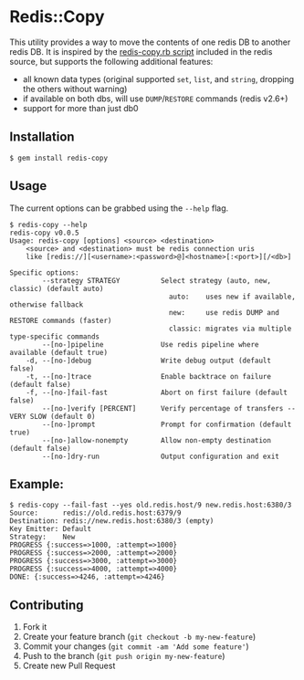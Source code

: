 # Redis::Copy

This utility provides a way to move the contents of one redis DB to another
redis DB. It is inspired by the [redis-copy.rb script][original] included in
the redis source, but supports the following additional features:

 - all known data types (original supported `set`, `list`, and `string`,
   dropping the others without warning)
 - if available on both dbs, will use `DUMP`/`RESTORE` commands (redis v2.6+)
 - support for more than just db0

[original]: https://github.com/antirez/redis/commits/unstable/utils/redis-copy.rb

## Installation

    $ gem install redis-copy

## Usage

The current options can be grabbed using the `--help` flag.

```
$ redis-copy --help
redis-copy v0.0.5
Usage: redis-copy [options] <source> <destination>
    <source> and <destination> must be redis connection uris
    like [redis://][<username>:<password>@]<hostname>[:<port>][/<db>]

Specific options:
        --strategy STRATEGY          Select strategy (auto, new, classic) (default auto)
                                       auto:    uses new if available, otherwise fallback
                                       new:     use redis DUMP and RESTORE commands (faster)
                                       classic: migrates via multiple type-specific commands
        --[no-]pipeline              Use redis pipeline where available (default true)
    -d, --[no-]debug                 Write debug output (default false)
    -t, --[no-]trace                 Enable backtrace on failure (default false)
    -f, --[no-]fail-fast             Abort on first failure (default false)
        --[no-]verify [PERCENT]      Verify percentage of transfers -- VERY SLOW (default 0)
        --[no-]prompt                Prompt for confirmation (default true)
        --[no-]allow-nonempty        Allow non-empty destination (default false)
        --[no-]dry-run               Output configuration and exit
```

## Example:

```
$ redis-copy --fail-fast --yes old.redis.host/9 new.redis.host:6380/3
Source:      redis://old.redis.host:6379/9
Destination: redis://new.redis.host:6380/3 (empty)
Key Emitter: Default
Strategy:    New
PROGRESS {:success=>1000, :attempt=>1000}
PROGRESS {:success=>2000, :attempt=>2000}
PROGRESS {:success=>3000, :attempt=>3000}
PROGRESS {:success=>4000, :attempt=>4000}
DONE: {:success=>4246, :attempt=>4246}
```

## Contributing

1. Fork it
2. Create your feature branch (`git checkout -b my-new-feature`)
3. Commit your changes (`git commit -am 'Add some feature'`)
4. Push to the branch (`git push origin my-new-feature`)
5. Create new Pull Request
